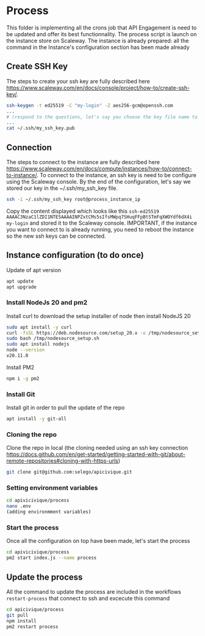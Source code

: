 # Process

This folder is implementing all the crons job that API Engagement is need to be updated and offer its best functionnality. The process script is launch on the instance store on Scaleway. The instance is already prepared: all the command in the Instance's configuration section has been made already

## Create SSH Key

The steps to create your ssh key are fully described here https://www.scaleway.com/en/docs/console/project/how-to/create-ssh-key/.

```bash
ssh-keygen -t ed25519 -C "my-login" -Z aes256-gcm@openssh.com
...
# (respond to the questions, let's say you choose the key file name to ~/.ssh/my_ssh_key)
...
cat ~/.ssh/my_ssh_key.pub

```

## Connection

The steps to connect to the instance are fully described here https://www.scaleway.com/en/docs/compute/instances/how-to/connect-to-instance/. To connect to the instance, an ssh key is need to be configure using the Scaleway console. By the end of the configuration, let's say we stored our key in the ~/.ssh/my_ssh_key file.

```bash
ssh -i ~/.ssh/my_ssh_key root@process_instance_ip
```

Copy the content displayed which looks like this `ssh-ed25519 AAAAC3NzaC1lZDI1NTE5AAAAINPZxtCMs5sIfsMWpq7SHuqFFpBtSTmFqXWOYdf6dX4i my-login` and stored it to the Scaleway console. IMPORTANT, if the instance you want to connect to is already running, you need to reboot the instance so the new ssh keys can be connected.

## Instance configuration (to do once)

Update of apt version

```bash
apt update
apt upgrade
```

### Install NodeJs 20 and pm2

Install curl to download the setup installer of node then install NodeJS 20

```bash
sudo apt install -y curl
curl -fsSL https://deb.nodesource.com/setup_20.x -o /tmp/nodesource_setup.sh
sudo bash /tmp/nodesource_setup.sh
sudo apt install nodejs
node --version
v20.11.0
```

Install PM2

```bash
npm i -g pm2
```

### Install Git

Install git in order to pull the update of the repo

```bash
apt install -y git-all
```

### Cloning the repo

Clone the repo in local (the cloning needed using an ssh key connection https://docs.github.com/en/get-started/getting-started-with-git/about-remote-repositories#cloning-with-https-urls)

```bash
git clone git@github.com:selego/apicivique.git
```

### Setting environment variables

```bash
cd apivicivique/process
nano .env
(adding environmment variables)
```

### Start the process

Once all the configuration on top have been made, let's start the process

```bash
cd apivicivique/process
pm2 start index.js --name process
```

## Update the process

All the command to update the process are included in the workflows `restart-process` that connect to ssh and excecute this command

```bash
cd apicivique/process
git pull
npm install
pm2 restart process
```
